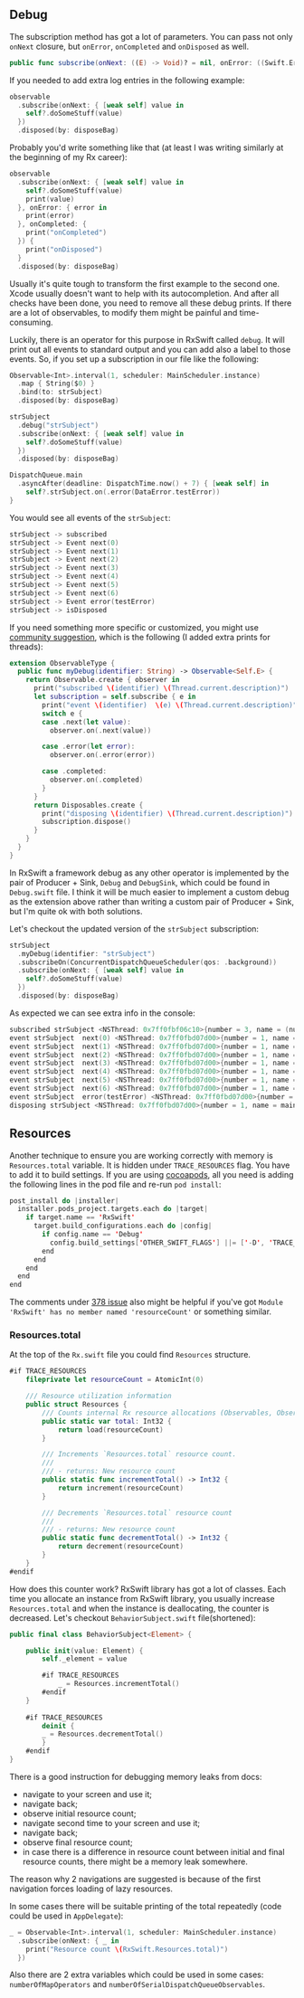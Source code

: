 ## Debug

The subscription method has got a lot of parameters. You can pass not only `onNext` closure, but `onError`, `onCompleted` and `onDisposed` as well.

```swift
public func subscribe(onNext: ((E) -> Void)? = nil, onError: ((Swift.Error) -> Void)? = nil, onCompleted: (() -> Void)? = nil, onDisposed: (() -> Void)? = nil)
```

If you needed to add extra log entries in the following example:

```swift
observable
  .subscribe(onNext: { [weak self] value in
  	self?.doSomeStuff(value)
  })
  .disposed(by: disposeBag)
```

Probably you'd write something like that (at least I was writing similarly at the beginning of my Rx career):

```swift
observable
  .subscribe(onNext: { [weak self] value in
    self?.doSomeStuff(value)
    print(value)
  }, onError: { error in
    print(error)
  }, onCompleted: {
    print("onCompleted")
  }) {
    print("onDisposed")
  }
  .disposed(by: disposeBag)
```

Usually it's quite tough to transform the first example to the second one. Xcode usually doesn't want to help with its autocompletion. And after all checks have been done, you need to remove all these debug prints. If there are a lot of observables, to modify them might be painful and time-consuming.

Luckily, there is an operator for this purpose in RxSwift called `debug`. It will print out all events to standard output and you can add also a label to those events. So, if you set up a subscription in our file like the following:

```swift
Observable<Int>.interval(1, scheduler: MainScheduler.instance)
  .map { String($0) }
  .bind(to: strSubject)
  .disposed(by: disposeBag)

strSubject
  .debug("strSubject")
  .subscribe(onNext: { [weak self] value in
    self?.doSomeStuff(value)
  })
  .disposed(by: disposeBag)

DispatchQueue.main
  .asyncAfter(deadline: DispatchTime.now() + 7) { [weak self] in
    self?.strSubject.on(.error(DataError.testError))
}
```

You would see all events of the `strSubject`:

```swift
strSubject -> subscribed
strSubject -> Event next(0)
strSubject -> Event next(1)
strSubject -> Event next(2)
strSubject -> Event next(3)
strSubject -> Event next(4)
strSubject -> Event next(5)
strSubject -> Event next(6)
strSubject -> Event error(testError)
strSubject -> isDisposed
```

If you need something more specific or customized, you might use [community suggestion](https://github.com/ReactiveX/RxSwift/blob/master/Documentation/GettingStarted.md#debugging), which is the following (I added extra prints for threads):

```swift
extension ObservableType {
  public func myDebug(identifier: String) -> Observable<Self.E> {
    return Observable.create { observer in
      print("subscribed \(identifier) \(Thread.current.description)")
      let subscription = self.subscribe { e in
        print("event \(identifier)  \(e) \(Thread.current.description)")
        switch e {
        case .next(let value):
          observer.on(.next(value))

        case .error(let error):
          observer.on(.error(error))

        case .completed:
          observer.on(.completed)
        }
      }
      return Disposables.create {
        print("disposing \(identifier) \(Thread.current.description)")
        subscription.dispose()
      }
    }
  }
}
```

In RxSwift a framework debug as any other operator is implemented by the pair of Producer + Sink, `Debug` and `DebugSink`, which could be found in `Debug.swift` file. I think it will be much easier to implement a custom debug as the extension above rather than writing a custom pair of Producer + Sink, but I'm quite ok with both solutions.

Let's checkout the updated version of the `strSubject` subscription:

```swift
strSubject
  .myDebug(identifier: "strSubject")
  .subscribeOn(ConcurrentDispatchQueueScheduler(qos: .background))
  .subscribe(onNext: { [weak self] value in
    self?.doSomeStuff(value)
  })
  .disposed(by: disposeBag)
```

As expected we can see extra info in the console:

```swift
subscribed strSubject <NSThread: 0x7ff0fbf06c10>{number = 3, name = (null)}
event strSubject  next(0) <NSThread: 0x7ff0fbd07d00>{number = 1, name = main}
event strSubject  next(1) <NSThread: 0x7ff0fbd07d00>{number = 1, name = main}
event strSubject  next(2) <NSThread: 0x7ff0fbd07d00>{number = 1, name = main}
event strSubject  next(3) <NSThread: 0x7ff0fbd07d00>{number = 1, name = main}
event strSubject  next(4) <NSThread: 0x7ff0fbd07d00>{number = 1, name = main}
event strSubject  next(5) <NSThread: 0x7ff0fbd07d00>{number = 1, name = main}
event strSubject  next(6) <NSThread: 0x7ff0fbd07d00>{number = 1, name = main}
event strSubject  error(testError) <NSThread: 0x7ff0fbd07d00>{number = 1, name = main}
disposing strSubject <NSThread: 0x7ff0fbd07d00>{number = 1, name = main}
```

## Resources

Another technique to ensure you are working correctly with memory is `Resources.total` variable. It is hidden under `TRACE_RESOURCES` flag. You have to add it to build settings. If you are using [cocoapods](https://www.raywenderlich.com/626-cocoapods-tutorial-for-swift-getting-started), all you need is adding the following lines in the pod file and re-run `pod install`:

```swift
post_install do |installer|
  installer.pods_project.targets.each do |target|
    if target.name == 'RxSwift'
      target.build_configurations.each do |config|
        if config.name == 'Debug'
          config.build_settings['OTHER_SWIFT_FLAGS'] ||= ['-D', 'TRACE_RESOURCES']
        end
      end
    end
  end
end
```

The comments under [378 issue](https://github.com/ReactiveX/RxSwift/issues/378) also might be helpful if you've got `Module 'RxSwift' has no member named 'resourceCount'` or something similar.

### Resources.total
 
At the top of the `Rx.swift` file you could find `Resources` structure.

```swift
#if TRACE_RESOURCES
    fileprivate let resourceCount = AtomicInt(0)

    /// Resource utilization information
    public struct Resources {
        /// Counts internal Rx resource allocations (Observables, Observers, Disposables, etc.). This provides a simple way to detect leaks during development.
        public static var total: Int32 {
            return load(resourceCount)
        }

        /// Increments `Resources.total` resource count.
        ///
        /// - returns: New resource count
        public static func incrementTotal() -> Int32 {
            return increment(resourceCount)
        }

        /// Decrements `Resources.total` resource count
        ///
        /// - returns: New resource count
        public static func decrementTotal() -> Int32 {
            return decrement(resourceCount)
        }
    }
#endif
```

How does this counter work? RxSwift library has got a lot of classes. Each time you allocate an instance from RxSwift library, you usually increase `Resources.total` and when the instance is deallocating, the counter is decreased. Let's checkout `BehaviorSubject.swift` file(shortened):

```swift
public final class BehaviorSubject<Element> {

    public init(value: Element) {
        self._element = value

        #if TRACE_RESOURCES
            _ = Resources.incrementTotal()
        #endif
    }
    
    #if TRACE_RESOURCES
        deinit {
        _ = Resources.decrementTotal()
        }
    #endif
}
```

There is a good instruction for debugging memory leaks from docs:

* navigate to your screen and use it;
* navigate back;
* observe initial resource count;
* navigate second time to your screen and use it;
* navigate back;
* observe final resource count;
* in case there is a difference in resource count between initial and final resource counts, there might be a memory leak somewhere.

The reason why 2 navigations are suggested is because of the first navigation forces loading of lazy resources.

In some cases there will be suitable printing of the total repeatedly (code could be used in `AppDelegate`):

```swift
_ = Observable<Int>.interval(1, scheduler: MainScheduler.instance)
  .subscribe(onNext: { _ in
    print("Resource count \(RxSwift.Resources.total)")
  })
```

Also there are 2 extra variables which could be used in some cases: `numberOfMapOperators` and `numberOfSerialDispatchQueueObservables`. 
